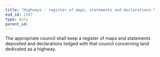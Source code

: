 ```yaml
---
title: "Highways - register of maps, statements and declarations."
esd_id: 2207
type: duty
parent_id:  
---
```


The appropriate council shall keep a register of maps and statements deposited and declarations lodged with that council concerning land dedicated as a highway.

